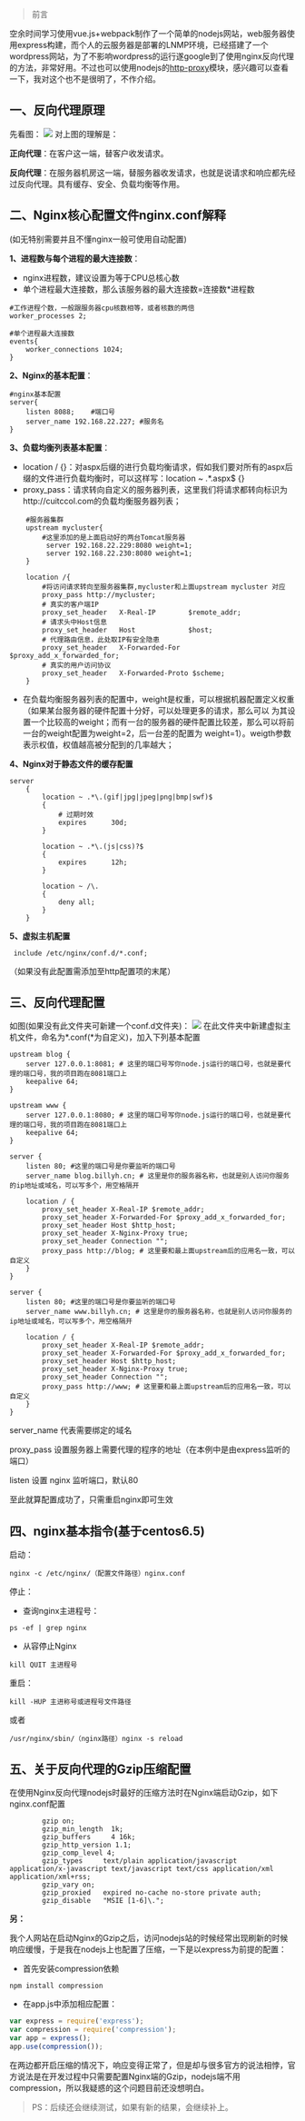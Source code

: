 
> 前言

空余时间学习使用vue.js+webpack制作了一个简单的nodejs网站，web服务器使用express构建，而个人的云服务器是部署的LNMP环境，已经搭建了一个wordpress网站，为了不影响wordpress的运行遂google到了使用nginx反向代理的方法，非常好用。不过也可以使用nodejs的[http-proxy](https://github.com/nodejitsu/node-http-proxy)模块，感兴趣可以查看一下，我对这个也不是很明了，不作介绍。

## 一、反向代理原理
先看图：
![](http://cdn.billyh.cn/blogUploads/1511704841000.jpeg)
对上图的理解是：

**正向代理**：在客户这一端，替客户收发请求。

**反向代理**：在服务器机房这一端，替服务器收发请求，也就是说请求和响应都先经过反向代理。具有缓存、安全、负载均衡等作用。

## 二、Nginx核心配置文件nginx.conf解释

(如无特别需要并且不懂nginx一般可使用自动配置)

**1、进程数与每个进程的最大连接数**：

- nginx进程数，建议设置为等于CPU总核心数
- 单个进程最大连接数，那么该服务器的最大连接数=连接数*进程数

```nginx
#工作进程个数，一般跟服务器cpu核数相等，或者核数的两倍
worker_processes 2;

#单个进程最大连接数
events{
    worker_connections 1024; 
}
```

**2、Nginx的基本配置**：

```nginx
#nginx基本配置
server{
    listen 8088;    #端口号
    server_name 192.168.22.227; #服务名
}
```

**3、负载均衡列表基本配置**：
- location / {}：对aspx后缀的进行负载均衡请求，假如我们要对所有的aspx后缀的文件进行负载均衡时，可以这样写：location ~ .*\.aspx$ {}
- proxy_pass：请求转向自定义的服务器列表，这里我们将请求都转向标识为http://cuitccol.com的负载均衡服务器列表；

```nginx
    #服务器集群
    upstream mycluster{
        #这里添加的是上面启动好的两台Tomcat服务器
         server 192.168.22.229:8080 weight=1;
         server 192.168.22.230:8080 weight=1;
    }

    location /{
        #将访问请求转向至服务器集群,mycluster和上面upstream mycluster 对应
        proxy_pass http://mycluster;
        # 真实的客户端IP
        proxy_set_header   X-Real-IP        $remote_addr; 
        # 请求头中Host信息
        proxy_set_header   Host             $host; 
        # 代理路由信息，此处取IP有安全隐患
        proxy_set_header   X-Forwarded-For  $proxy_add_x_forwarded_for;
        # 真实的用户访问协议
        proxy_set_header   X-Forwarded-Proto $scheme;
    }
```

- 在负载均衡服务器列表的配置中，weight是权重，可以根据机器配置定义权重（如果某台服务器的硬件配置十分好，可以处理更多的请求，那么可以 为其设置一个比较高的weight；而有一台的服务器的硬件配置比较差，那么可以将前一台的weight配置为weight=2，后一台差的配置为 weight=1）。weigth参数表示权值，权值越高被分配到的几率越大；

**4、Nginx对于静态文件的缓存配置**

```nginx
server
    {
        location ~ .*\.(gif|jpg|jpeg|png|bmp|swf)$
        {
            # 过期时效
            expires      30d;
        }

        location ~ .*\.(js|css)?$
        {
            expires      12h;
        }

        location ~ /\.
        {
            deny all;
        }
    }
```

**5、虚拟主机配置**
```nginx
 include /etc/nginx/conf.d/*.conf;
```
（如果没有此配置需添加至http配置项的末尾）

## 三、反向代理配置
如图(如果没有此文件夹可新建一个conf.d文件夹)：
![](http://cdn.billyh.cn/blogUploads/1511630769000.jpeg)
在此文件夹中新建虚拟主机文件，命名为*.conf(*为自定义)，加入下列基本配置

```nginx
upstream blog {
    server 127.0.0.1:8081; # 这里的端口号写你node.js运行的端口号，也就是要代理的端口号，我的项目跑在8081端口上
    keepalive 64;
}

upstream www {
    server 127.0.0.1:8080; # 这里的端口号写你node.js运行的端口号，也就是要代理的端口号，我的项目跑在8081端口上
    keepalive 64;
}

server {
    listen 80; #这里的端口号是你要监听的端口号
    server_name blog.billyh.cn; # 这里是你的服务器名称，也就是别人访问你服务的ip地址或域名，可以写多个，用空格隔开

    location / {
        proxy_set_header X-Real-IP $remote_addr;
        proxy_set_header X-Forwarded-For $proxy_add_x_forwarded_for;
        proxy_set_header Host $http_host;
        proxy_set_header X-Nginx-Proxy true;
        proxy_set_header Connection "";
        proxy_pass http://blog; # 这里要和最上面upstream后的应用名一致，可以自定义
    }
}

server {
    listen 80; #这里的端口号是你要监听的端口号
    server_name www.billyh.cn; # 这里是你的服务器名称，也就是别人访问你服务的ip地址或域名，可以写多个，用空格隔开

    location / {
        proxy_set_header X-Real-IP $remote_addr;
        proxy_set_header X-Forwarded-For $proxy_add_x_forwarded_for;
        proxy_set_header Host $http_host;
        proxy_set_header X-Nginx-Proxy true;
        proxy_set_header Connection "";
        proxy_pass http://www; # 这里要和最上面upstream后的应用名一致，可以自定义
    }
}
```

server_name 代表需要绑定的域名

proxy_pass 设置服务器上需要代理的程序的地址（在本例中是由express监听的端口）

listen 设置 nginx 监听端口，默认80

至此就算配置成功了，只需重启nginx即可生效

## 四、nginx基本指令(基于centos6.5)
启动：
```nginx
nginx -c /etc/nginx/（配置文件路径）nginx.conf
``` 

停止：
- 查询nginx主进程号：
```
ps -ef | grep nginx
```
- 从容停止Nginx
```
kill QUIT 主进程号
```

重启：
```
kill -HUP 主进称号或进程号文件路径
```
或者
 ```
/usr/nginx/sbin/（nginx路径）nginx -s reload
```
## 五、关于反向代理的Gzip压缩配置
在使用Nginx反向代理nodejs时最好的压缩方法时在Nginx端启动Gzip，如下nginx.conf配置
```nginx
        gzip on;
        gzip_min_length  1k;
        gzip_buffers     4 16k;
        gzip_http_version 1.1;
        gzip_comp_level 4;
        gzip_types     text/plain application/javascript application/x-javascript text/javascript text/css application/xml application/xml+rss;
        gzip_vary on;
        gzip_proxied   expired no-cache no-store private auth;
        gzip_disable   "MSIE [1-6]\.";
```
**另：**

我个人网站在启动Nginx的Gzip之后，访问nodejs站的时候经常出现刷新的时候响应缓慢，于是我在nodejs上也配置了压缩，一下是以express为前提的配置：
- 首先安装compression依赖
```
npm install compression
```
- 在app.js中添加相应配置：
```js
var express = require('express');
var compression = require('compression');
var app = express();
app.use(compression());
```
在两边都开启压缩的情况下，响应变得正常了，但是却与很多官方的说法相悖，官方说法是在开发过程中只需要配置Nginx端的Gzip，nodejs端不用compression，所以我疑惑的这个问题目前还没想明白。
> PS：后续还会继续测试，如果有新的结果，会继续补上。